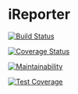 # iReporter

[![Build Status](https://travis-ci.com/ThaLeprechaun/iReporter.svg?branch=develop)](https://travis-ci.com/ThaLeprechaun/iReporter)

[![Coverage Status](https://coveralls.io/repos/github/ThaLeprechaun/iReporter/badge.svg?branch=coveralls-configuration)](https://coveralls.io/github/ThaLeprechaun/iReporter?branch=coveralls-configuration)

[![Maintainability](https://api.codeclimate.com/v1/badges/babe67753a5b2d2d0a2b/maintainability)](https://codeclimate.com/github/ThaLeprechaun/iReporter/maintainability)

[![Test Coverage](https://api.codeclimate.com/v1/badges/babe67753a5b2d2d0a2b/test_coverage)](https://codeclimate.com/github/ThaLeprechaun/iReporter/test_coverage)